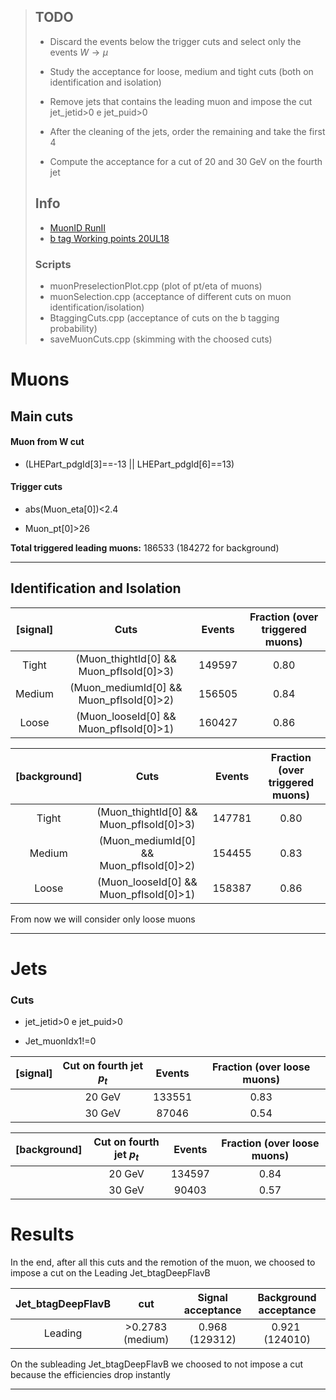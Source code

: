 > ## TODO
> 
> - Discard the events below the trigger cuts and select only the events $W\to\mu$
> 
> - Study the acceptance for loose, medium and tight cuts (both on identification and isolation)
> 
> - Remove jets that contains the leading muon and impose the cut jet_jetid>0 e jet_puid>0
> 
> - After the cleaning of the jets, order the remaining and take the first 4
> 
> - Compute the acceptance for a cut of 20 and 30 GeV  on the fourth jet
> 
> ## Info
> 
> - [MuonID RunII](https://twiki.cern.ch/twiki/bin/viewauth/CMS/SWGuideMuonIdRun2)
> - [b tag Working points 20UL18](https://btv-wiki.docs.cern.ch/ScaleFactors/UL2018/)
> 
> ### Scripts
> 
> - muonPreselectionPlot.cpp (plot of pt/eta of muons)
> - muonSelection.cpp (acceptance of different cuts on muon identification/isolation)
> - BtaggingCuts.cpp (acceptance of cuts on the b tagging probability)
> - saveMuonCuts.cpp (skimming with the choosed cuts)

# Muons

## Main cuts

#### Muon from W cut

- (LHEPart_pdgId[3]==-13 || LHEPart_pdgId[6]==13)

#### Trigger cuts

- abs(Muon_eta[0])<2.4

- Muon_pt[0]>26

**Total triggered leading muons:** 186533 (184272 for background)

---

## Identification and Isolation

| [signal] | Cuts                                    | Events | Fraction (over triggered muons) |
|:--------:|:---------------------------------------:| ------ |:-------------------------------:|
| Tight    | (Muon_thightId[0] && Muon_pfIsoId[0]>3) | 149597 | 0.80                            |
| Medium   | (Muon_mediumId[0] && Muon_pfIsoId[0]>2) | 156505 | 0.84                            |
| Loose    | (Muon_looseId[0] && Muon_pfIsoId[0]>1)  | 160427 | 0.86                            |

| [background] | Cuts                                    | Events | Fraction (over triggered muons) |
|:------------:|:---------------------------------------:| ------ |:-------------------------------:|
| Tight        | (Muon_thightId[0] && Muon_pfIsoId[0]>3) | 147781 | 0.80                            |
| Medium       | (Muon_mediumId[0] && Muon_pfIsoId[0]>2) | 154455 | 0.83                            |
| Loose        | (Muon_looseId[0] && Muon_pfIsoId[0]>1)  | 158387 | 0.86                            |

From now we will consider only loose muons

---

# Jets

### Cuts

- jet_jetid>0 e jet_puid>0

- Jet_muonIdx1!=0

| [signal] | Cut on fourth jet $p_t$ | Events | Fraction (over loose muons) |
|:--------:|:-----------------------:|:------:|:---------------------------:|
|          | 20 GeV                  | 133551 | 0.83                        |
|          | 30 GeV                  | 87046  | 0.54                        |

| [background] | Cut on fourth jet $p_t$ | Events | Fraction (over loose muons) |
|:------------:|:-----------------------:|:------:|:---------------------------:|
|              | 20 GeV                  | 134597 | 0.84                        |
|              | 30 GeV                  | 90403  | 0.57                        |

# Results

In the end, after all this cuts and the remotion of the muon, we choosed to impose a cut on the Leading Jet_btagDeepFlavB

| Jet_btagDeepFlavB | cut              | Signal acceptance | Background acceptance |
|:-----------------:|:----------------:|:-----------------:|:---------------------:|
| Leading           | >0.2783 (medium) | 0.968 (129312)    | 0.921  (124010)       |

On the subleading Jet_btagDeepFlavB we choosed to not impose a cut because the efficiencies drop instantly

--- 
